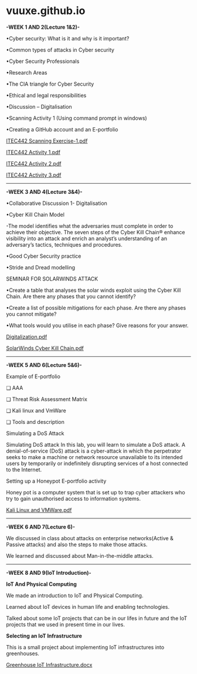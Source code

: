 # vuuxe.github.io
**-WEEK 1 AND 2(Lecture 1&2)-**

•Cyber security: What is it and why is it important?

•Common types of attacks in Cyber security

•Cyber Security Professionals

•Research Areas

•The CIA triangle for Cyber Security

•Ethical and legal responsibilities

•Discussion – Digitalisation

•Scanning Activity 1 (Using command prompt in windows)

•Creating a GitHub account and an E-portfolio

[ITEC442 Scanning Exercise-1.pdf](https://github.com/VUUXE/IoT-And-Cybersecurity-E-portfolio/files/9963817/ITEC442.Scanning.Exercise-1.pdf)

[ITEC442 Activity 1.pdf](https://github.com/VUUXE/IoT-And-Cybersecurity-E-portfolio/files/9963812/ITEC442.Activity.1.pdf)

[ITEC442 Activity 2.pdf](https://github.com/VUUXE/IoT-And-Cybersecurity-E-portfolio/files/9963813/ITEC442.Activity.2.pdf)

[ITEC442 Activity 3.pdf](https://github.com/VUUXE/IoT-And-Cybersecurity-E-portfolio/files/9963816/ITEC442.Activity.3.pdf)

-----------------------------------------------------------------------------------------------------------------------------------------------------------------------

**-WEEK 3 AND 4(Lecture 3&4)-**

•Collaborative Discussion 1- Digitalisation

•Cyber Kill Chain Model

-The model identifies what the adversaries must complete in order to achieve their objective.
The seven steps of the Cyber Kill Chain® enhance visibility into an attack and enrich an analyst’s understanding of an adversary’s tactics, techniques and procedures.

•Good Cyber Security practice

•Stride  and Dread  modelling

SEMINAR FOR SOLARWINDS ATTACK

•Create a table that analyses the solar winds exploit using the Cyber Kill Chain. Are there any phases that you cannot identify?

•Create a list of possible mitigations for each phase. Are there any phases you cannot mitigate?

•What tools would you utilise in each phase? Give reasons for your answer.




[Digitalization.pdf](https://github.com/VUUXE/IoT-And-Cybersecurity-E-portfolio/files/9963811/Digitalization.pdf)

[SolarWinds Cyber Kill Chain.pdf](https://github.com/VUUXE/IoT-And-Cybersecurity-E-portfolio/files/9963819/SolarWinds.Cyber.Kill.Chain.pdf)


-----------------------------------------------------------------------------------------------------------------------------------------------------------------------

**-WEEK 5 AND 6(Lecture 5&6)-**

Example of  E-portfolio 

❑ AAA 

 ❑ Threat Risk Assessment Matrix

 ❑ Kali linux and VmWare 

❑ Tools and description

Simulating a DoS Attack

Simulating DoS attack In this lab, you will learn to simulate a DoS attack. A denial-of-service (DoS) attack is a cyber-attack in which the perpetrator seeks to make a machine or network resource unavailable to its intended users by temporarily or indefinitely disrupting services of a host connected to the Internet.

Setting up a Honeypot E-portfolio activity

Honey pot is a computer system that is set up to trap cyber attackers who try to gain unauthorised access to information systems.

[Kali Linux and VMWare.pdf](https://github.com/VUUXE/IoT-And-Cybersecurity-E-portfolio/files/9963818/Kali.Linux.and.VMWare.pdf)

-----------------------------------------------------------------------------------------------------------------------------------------------------------------------
**-WEEK 6 AND 7(Lecture 6)-**

We discussed in class about attacks on enterprise networks(Active & Passive attacks) and also the steps to make those attacks.

We learned and discussed about Man-in-the-middle attacks.

-----------------------------------------------------------------------------------------------------------------------------------------------------------------------
**-WEEK 8 AND 9(IoT Introduction)-**

**IoT And Physical Computing**

We made an introduction to IoT and Physical Computing.

Learned about IoT devices in human life and enabling technologies.

Talked about some IoT projects that can be in our lifes in future and the IoT projects that we used in present time in our lives.

**Selecting an IoT Infrastructure**

This is a small project about implementing IoT infrastructures into greenhouses.

[Greenhouse IoT Infrastructure.docx](https://github.com/VUUXE/IoT-And-Cybersecurity-E-portfolio/files/10199951/Greenhouse.IoT.Infrastructure.docx)



